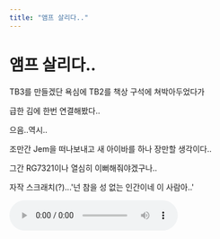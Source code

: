 ```yaml
---
title: "앰프 살리다.."
---
```

# 앰프 살리다..

TB3를 만들겠단 욕심에 TB2를 책상 구석에 쳐박아두었다가

급한 김에 한번 연결해봤다..

으음..역시..

조만간 Jem을 떠나보내고 새 아이바를 하나 장만할 생각이다..

그간 RG7321이나 열심히 이뻐해줘야겠구나..

자작 스크래치(?)...'넌 참을 성 없는 인간이네 이 사람아..'

![audio](5e862d5e1ac3c22de7be41a84b5522e8.mp3)



